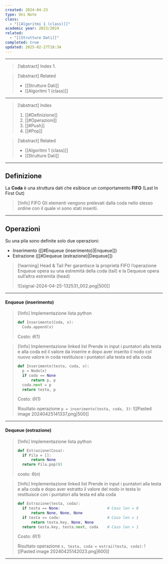 ```yaml
---
created: 2024-04-23
type: Uni Note
class:
  - "[[Algoritmi 1 (class)]]"
academic year: 2023/2024
related:
  - "[[Strutture Dati]]"
completed: true
updated: 2025-02-27T18:34
---
```

---

>[!abstract] Index
>1. 

>[!abstract] Related
>- [[Strutture Dati]]
>- [[Algoritmi 1 (class)]]

---

>[!abstract] Index
>1. [[#Definizione]]
>2. [[#Operazioni]]
>3. [[#Push]]
>4. [[#Pop]]

>[!abstract] Related
>- [[Algoritmi 1 (class)]]
>- [[Strutture Dati]]

---
## Definizione 

La **Coda** è una struttura dati che esibisce un comportamento **FIFO** (Last In First Out)

>[!info] FIFO
>Gli elementi vengono prelevati dalla coda nello stesso ordine con il quale vi sono stati inseriti.

---
## Operazioni

Su una pila sono definite solo due operazioni: 
- Inserimento ([[#Enqueue (inserimento)|Enqueue]])
- Estrazione ([[#Dequeue (estrazione)|Dequeue]])

>[!warning] Head & Tail
>Per garantisce la proprietà FIFO l’operazione Enqueue opera su una estremità della coda (tail) e la Dequeue opera sull’altra estremità (head)
>
>![[signal-2024-04-25-132531_002.png|500]]

---
#### Enqueue (inserimento)

>[!info] Implementazione lista python
>
>```python
>def Inserimento(Coda, x):
>	Coda.append(x)
>```
>
>Costo: $\theta(1)$

>[!info] Implementazione linked list
>Prende in input i puntatori alla testa e alla coda ed il valore da inserire e dopo aver inserito il nodo col nuovo valore in coda restituisce i puntatori alla testa ed alla coda
>```python
>def Inserimento(testa, coda, x):
>	p = Nodo(x)
>	if coda == None
>		return p, p
>	coda.next = p
>	return testa, p
>```
>
>Costo: $\Theta(1)$
>
>Risultato operazione `p = inserimento(testa, coda, 3)`:
>![[Pasted image 20240425141337.png|500]]

---
#### Dequeue (estrazione)

>[!info] Implementazione lista python
>
>
>```python
>def Estrazione(Cosa):
>	if Pila = []: 
>		return None
>	return Pila.pop(0)
>```
>
>costo: $\theta(n)$

>[!info] Implementazione linked list
>Prende in input i puntatori alla testa e alla coda e dopo aver estratto il valore del nodo in testa lo restituisce con i puntatori alla testa ed alla coda
>
>```python
>def Estrazione(testa, coda):
>	if testa == None:                     # Caso len = 0
>		return None, None, None
>	if testa == coda:                     # Caso len = 1
>		return testa.key, None, None
>	return testa.key, testa.next, coda    # Caso len > 1
>```
>
>Costo: $\Theta(1)$
>
>Risultato operazione `x, testa, coda = estrai(testa, coda)`:
>![[Pasted image 20240425142023.png|600]]

---